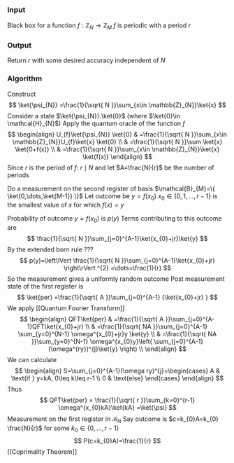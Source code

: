 ### Input
Black box for a function $f:\mathbb{Z}_{N}\to \mathbb{Z}_{M}$
$f$ is periodic with a period $r$ 
### Output
Return $r$ with some desired accuracy independent of $N$ 

### Algorithm
Construct
$$
\ket{\psi_{N}} =\frac{1}{\sqrt{ N }}\sum_{x\in \mathbb{Z}_{N}}\ket{x} 
$$
Consider a state $\ket{\psi_{N}}.\ket{0}$ (where $\ket{0}\in \mathcal{H}_{N}$)
Apply the quantum oracle of the function $f$ 
$$
\begin{align}
U_{f}\ket{\psi_{N}} \ket{0}  & =\frac{1}{\sqrt{ N }}\sum_{x\in \mathbb{Z}_{N}}U_{f}\ket{x} \ket{0}  \\
 & =\frac{1}{\sqrt{ N }}\sum \ket{x} \ket{0+f(x)}  \\
 & =\frac{1}{\sqrt{ N }}\sum_{x\in \mathbb{Z}_{N}}\ket{x} \ket{f(x)} 
\end{align}
$$
Since $r$ is the period of $f$:
$r\mid N$ and let $A=\frac{N}{r}$ be the number of periods

Do a measurement on the second register of basis $\mathcal{B}_{M}=\{ \ket{0,\dots,\ket{M-1}} \}$
Let outcome be $y=f(x_{0})$
$x_{0}\in \{ 0,1,\dots,r-1 \}$ is the smallest value of $x$ for which $f(x)=y$

Probability of outcome $y=f(x_{0})$ is $p(y)$
Terms contributing to this outcome are
$$
\frac{1}{\sqrt{ N }}\sum_{j=0}^{A-1}\ket{x_{0}+jr}\ket{y}
$$
By the extended born rule ??? 
$$
p(y)=\left\lVert  \frac{1}{\sqrt{ N }}\sum_{j=0}^{A-1}\ket{x_{0}+jr}   \right\rVert ^{2} =\dots=\frac{1}{r}
$$
So the measurement gives a uniformly random outcome
Post measurement state of the first register is 
$$
\ket{per} =\frac{1}{\sqrt{ A }}\sum_{j=0}^{A-1} {\ket{x_{0}+jr} }
$$
We apply [[Quantum Fourier Transform]]
$$
\begin{align}
QFT\ket{per} &  =\frac{1}{\sqrt{ A }}\sum_{j=0}^{A-1}QFT\ket{x_{0}+jr}  \\
 & =\frac{1}{\sqrt{ NA }}\sum_{j=0}^{A-1} \sum_{y=0}^{N-1} \omega^{x_{0}+jr}y \ket{y}  \\
 & =\frac{1}{\sqrt{ NA }}\sum_{y=0}^{N-1} \omega^{x_{0}y}\left( \sum_{j=0}^{A-1} (\omega^{ry})^{j}\ket{y}  \right) \\
\end{align}
$$
We can calculate
$$
\begin{align}
S=\sum_{j=0}^{A-1}(\omega ry)^{j}=\begin{cases}
A & \text{if } y=kA, 0\leq k\leq r-1 \\
0 & \text{else}
\end{cases}
\end{align}
$$
Thus
$$
QFT\ket{per} = \frac{1}{\sqrt{ r }}\sum_{k=0}^{r-1} \omega^{x_{0}kA}\ket{kA} =\ket{\psi} 
$$
Measurement on the first register in $\mathcal{B}_{N}$ 
Say outcome is $c=k_{0}A=k_{0} \frac{N}{r}$  for some $k_{0}\in \{ 0,\dots,r-1 \}$
$$
P(c=k_{0}A)=\frac{1}{r}
$$
[[Coprimality Theorem]]
